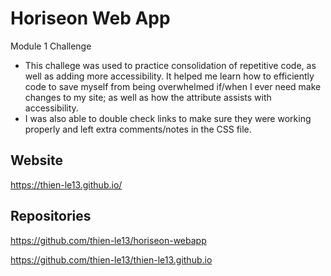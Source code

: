 # Horiseon Web App
Module 1 Challenge

- This challege was used to practice consolidation of repetitive code, as well as adding more accessibility. It helped me learn how to efficiently code to save myself from being overwhelmed if/when I ever need make changes to my site; as well as how the <alt> attribute assists with accessibility.
- I was also able to double check links to make sure they were working properly and left extra comments/notes in the CSS file.

## Website
https://thien-le13.github.io/

## Repositories
<!-- Initial repository where all changes were made. -->
https://github.com/thien-le13/horiseon-webapp

<!-- Repository where finished application was deployed. -->
https://github.com/thien-le13/thien-le13.github.io